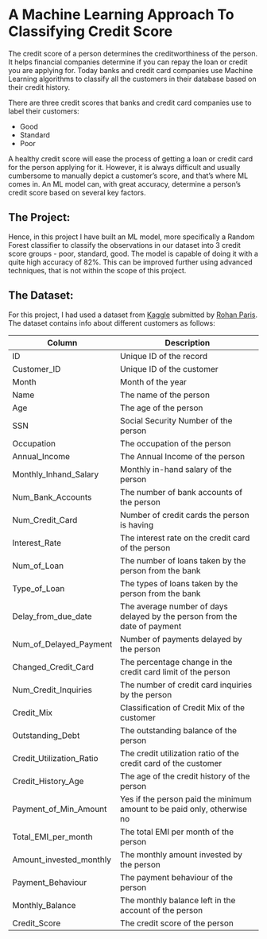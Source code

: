 # A Machine Learning Approach To Classifying Credit Score
The credit score of a person determines the creditworthiness of the person. It helps financial companies 
determine if you can repay the loan or credit you are applying for. Today banks and credit card 
companies use Machine Learning algorithms to classify all the customers in their database based on 
their credit history.

There are three credit scores that banks and credit card companies use to label their customers:

- Good
- Standard
- Poor

A healthy credit score will ease the process of getting a loan or credit card for the 
person applying for it. However, it is always difficult and usually cumbersome to manually 
depict a customer’s score, and that’s where ML comes in. An ML model can, with great accuracy, 
determine a person’s credit score based on several key factors.

## The Project:
Hence, in this project I have built an ML model, more specifically a Random Forest 
classifier to classify the observations in our dataset into 3 credit score groups - 
poor, standard, good. The model is capable of doing it with a quite high accuracy of 82%. 
This can be improved further using advanced techniques, that is not within the scope of this project.

## The Dataset:
For this project, I had used a dataset from <a href="https://statso.io/credit-score-classification-case-study/" target="_blank">Kaggle</a> 
submitted by <a href="https://www.kaggle.com/parisrohan" target="_blank">Rohan Paris</a>. 
The dataset contains info about different customers as follows:

| Column  | Description |
|---------|-------------|
| ID | Unique ID of the record |
| Customer_ID | Unique ID of the customer |
|Month| Month of the year|
|Name| The name of the person|
|Age| The age of the person|
|SSN| Social Security Number of the person|
|Occupation| The occupation of the person|
|Annual_Income| The Annual Income of the person
|Monthly_Inhand_Salary| Monthly in-hand salary of the person|
|Num_Bank_Accounts| The number of bank accounts of the person|
|Num_Credit_Card| Number of credit cards the person is having|
|Interest_Rate| The interest rate on the credit card of the person|
|Num_of_Loan| The number of loans taken by the person from the bank|
|Type_of_Loan| The types of loans taken by the person from the bank|
|Delay_from_due_date| The average number of days delayed by the person from the date of payment|
|Num_of_Delayed_Payment| Number of payments delayed by the person|
|Changed_Credit_Card| The percentage change in the credit card limit of the person|
|Num_Credit_Inquiries| The number of credit card inquiries by the person|
|Credit_Mix| Classification of Credit Mix of the customer|
|Outstanding_Debt| The outstanding balance of the person|
|Credit_Utilization_Ratio| The credit utilization ratio of the credit card of the customer|
|Credit_History_Age| The age of the credit history of the person|
|Payment_of_Min_Amount| Yes if the person paid the minimum amount to be paid only, otherwise no|
|Total_EMI_per_month| The total EMI per month of the person|
|Amount_invested_monthly| The monthly amount invested by the person|
|Payment_Behaviour| The payment behaviour of the person|
|Monthly_Balance| The monthly balance left in the account of the person|
|Credit_Score| The credit score of the person|
